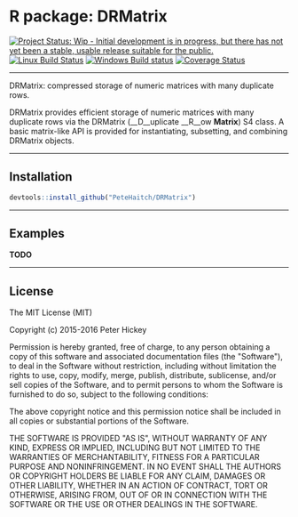 # R package: DRMatrix

[![Project Status: Wip - Initial development is in progress, but there has not yet been a stable, usable release suitable for the public.](http://www.repostatus.org/badges/0.1.0/wip.svg)](http://www.repostatus.org/#wip)
[![Linux Build Status](https://travis-ci.org/PeteHaitch/DRMatrix.svg?branch=master)](https://travis-ci.org/PeteHaitch/DRMatrix)
[![Windows Build status](https://ci.appveyor.com/api/projects/status/github/PeteHaitch/DRMatrix?svg=true)](https://ci.appveyor.com/project/PeteHaitch/DRMatrix)
[![Coverage Status](https://img.shields.io/codecov/c/github/PeteHaitch/DRMatrix/master.svg)](https://codecov.io/github/PeteHaitch/DRMatrix?branch=master)

---

DRMatrix: compressed storage of numeric matrices with many duplicate rows.

DRMatrix provides efficient storage of numeric matrices with many duplicate 
rows via the DRMatrix (__D__uplicate __R__ow __Matrix__) S4 class. A basic 
matrix-like API is provided for instantiating, subsetting, and 
combining DRMatrix objects.

---

## Installation

```r
devtools::install_github("PeteHaitch/DRMatrix")
```

---

## Examples

__TODO__

---

## License

The MIT License (MIT)

Copyright (c) 2015-2016 Peter Hickey

Permission is hereby granted, free of charge, to any person obtaining a copy
of this software and associated documentation files (the "Software"), to deal
in the Software without restriction, including without limitation the rights
to use, copy, modify, merge, publish, distribute, sublicense, and/or sell
copies of the Software, and to permit persons to whom the Software is
furnished to do so, subject to the following conditions:

The above copyright notice and this permission notice shall be included in all
copies or substantial portions of the Software.

THE SOFTWARE IS PROVIDED "AS IS", WITHOUT WARRANTY OF ANY KIND, EXPRESS OR
IMPLIED, INCLUDING BUT NOT LIMITED TO THE WARRANTIES OF MERCHANTABILITY,
FITNESS FOR A PARTICULAR PURPOSE AND NONINFRINGEMENT. IN NO EVENT SHALL THE
AUTHORS OR COPYRIGHT HOLDERS BE LIABLE FOR ANY CLAIM, DAMAGES OR OTHER
LIABILITY, WHETHER IN AN ACTION OF CONTRACT, TORT OR OTHERWISE, ARISING FROM,
OUT OF OR IN CONNECTION WITH THE SOFTWARE OR THE USE OR OTHER DEALINGS IN THE
SOFTWARE.
